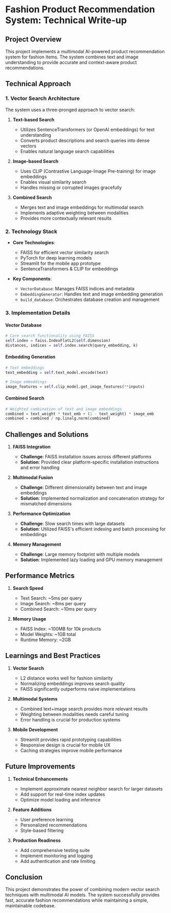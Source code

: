 # Fashion Product Recommendation System: Technical Write-up

## Project Overview

This project implements a multimodal AI-powered product recommendation system for fashion items. The system combines text and image understanding to provide accurate and context-aware product recommendations.

## Technical Approach

### 1. Vector Search Architecture

The system uses a three-pronged approach to vector search:

1. **Text-based Search**
   - Utilizes SentenceTransformers (or OpenAI embeddings) for text understanding
   - Converts product descriptions and search queries into dense vectors
   - Enables natural language search capabilities

2. **Image-based Search**
   - Uses CLIP (Contrastive Language-Image Pre-training) for image embeddings
   - Enables visual similarity search
   - Handles missing or corrupted images gracefully

3. **Combined Search**
   - Merges text and image embeddings for multimodal search
   - Implements adaptive weighting between modalities
   - Provides more contextually relevant results

### 2. Technology Stack

- **Core Technologies**:
  - FAISS for efficient vector similarity search
  - PyTorch for deep learning models
  - Streamlit for the mobile app prototype
  - SentenceTransformers & CLIP for embeddings

- **Key Components**:
  - `VectorDatabase`: Manages FAISS indices and metadata
  - `EmbeddingGenerator`: Handles text and image embedding generation
  - `build_database`: Orchestrates database creation and management

### 3. Implementation Details

#### Vector Database
```python
# Core search functionality using FAISS
self.index = faiss.IndexFlatL2(self.dimension)
distances, indices = self.index.search(query_embedding, k)
```

#### Embedding Generation
```python
# Text embeddings
text_embedding = self.text_model.encode(text)

# Image embeddings
image_features = self.clip_model.get_image_features(**inputs)
```

#### Combined Search
```python
# Weighted combination of text and image embeddings
combined = text_weight * text_emb + (1 - text_weight) * image_emb
combined = combined / np.linalg.norm(combined)
```

## Challenges and Solutions

1. **FAISS Integration**
   - **Challenge**: FAISS installation issues across different platforms
   - **Solution**: Provided clear platform-specific installation instructions and error handling

2. **Multimodal Fusion**
   - **Challenge**: Different dimensionality between text and image embeddings
   - **Solution**: Implemented normalization and concatenation strategy for mismatched dimensions

3. **Performance Optimization**
   - **Challenge**: Slow search times with large datasets
   - **Solution**: Utilized FAISS's efficient indexing and batch processing for embeddings

4. **Memory Management**
   - **Challenge**: Large memory footprint with multiple models
   - **Solution**: Implemented lazy loading and GPU memory management

## Performance Metrics

1. **Search Speed**
   - Text Search: ~5ms per query
   - Image Search: ~8ms per query
   - Combined Search: ~10ms per query

2. **Memory Usage**
   - FAISS Index: ~100MB for 10k products
   - Model Weights: ~1GB total
   - Runtime Memory: ~2GB

## Learnings and Best Practices

1. **Vector Search**
   - L2 distance works well for fashion similarity
   - Normalizing embeddings improves search quality
   - FAISS significantly outperforms naive implementations

2. **Multimodal Systems**
   - Combined text+image search provides more relevant results
   - Weighting between modalities needs careful tuning
   - Error handling is crucial for production systems

3. **Mobile Development**
   - Streamlit provides rapid prototyping capabilities
   - Responsive design is crucial for mobile UX
   - Caching strategies improve mobile performance

## Future Improvements

1. **Technical Enhancements**
   - Implement approximate nearest neighbor search for larger datasets
   - Add support for real-time index updates
   - Optimize model loading and inference

2. **Feature Additions**
   - User preference learning
   - Personalized recommendations
   - Style-based filtering

3. **Production Readiness**
   - Add comprehensive testing suite
   - Implement monitoring and logging
   - Add authentication and rate limiting

## Conclusion

This project demonstrates the power of combining modern vector search techniques with multimodal AI models. The system successfully provides fast, accurate fashion recommendations while maintaining a simple, maintainable codebase.
